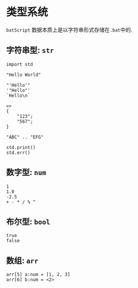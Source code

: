 # 类型系统  

`batScript`
数据本质上是以字符串形式存储在`.bat`中的.  

## 字符串型: `str`  

```batScript
import std

"Hello World"

"'Hello'"
'"Hello"'
`Hello\n`

=>
{
    "123";
    "567";
}

"ABC" .. "EFG"

std.print()
std.err()
```

## 数字型: `num`  

```batscript
1
1.0
-2.5
+ - * / % ^
```

## 布尔型: `bool`  

```batscript
true
false
```

## 数组: `arr`  

```batscript
arr[5] a:num = [1, 2, 3]
arr[6] b:num = <2>
```
